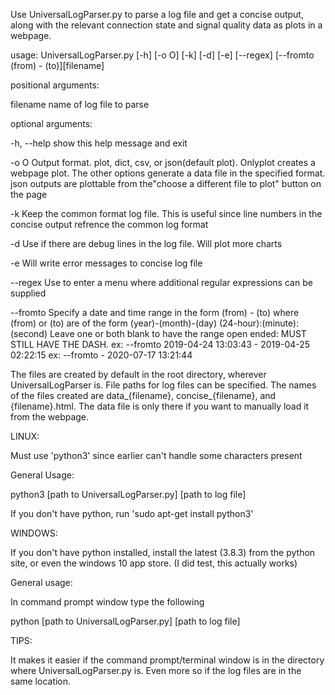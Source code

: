 Use UniversalLogParser.py to parse a log file and get a concise output, along with the relevant connection state and signal quality data as plots in a webpage.

usage: UniversalLogParser.py [-h] [-o O] [-k] [-d] [-e] [--regex] [--fromto (from) - (to)][filename]

positional arguments:

  filename              name of log file to parse

optional arguments:

  -h, --help            show this help message and exit

  -o O                  Output format. plot, dict, csv, or json(default plot).
                        Onlyplot creates a webpage plot. The other options
                        generate a data file in the specified format. json
                        outputs are plottable from the"choose a different file
                        to plot" button on the page

  -k                    Keep the common format log file. This is useful since
                        line numbers in the concise output refrence the common
                        log format

  -d                    Use if there are debug lines in the log file. Will
                        plot more charts

  -e                    Will write error messages to concise log file

  --regex               Use to enter a menu where additional regular expressions can be supplied

  --fromto		Specify a date and time range in the form (from) - (to) where (from) or (to) 
			are of the form (year)-(month)-(day) (24-hour):(minute):(second)
			Leave one or both blank to have the range open ended: 
			MUST STILL HAVE THE DASH. 
			ex: --fromto 2019-04-24 13:03:43 - 2019-04-25 02:22:15
			ex: --fromto - 2020-07-17 13:21:44

The files are created by default in the root directory, wherever UniversalLogParser is. File paths for log files can be specified.
The names of the files created are data_{filename}, concise_{filename}, and {filename}.html. The data file is only there if you want to manually load it from the webpage.

LINUX:

Must use 'python3' since earlier can't handle some characters present

General Usage: 

python3 [path to UniversalLogParser.py] [path to log file]

If you don't have python, run 'sudo apt-get install python3'

WINDOWS:

If you don't have python installed, install the latest (3.8.3) from the python site, or even the windows 10 app store. (I did test, this actually works)

General usage: 

In command prompt window type the following

python [path to UniversalLogParser.py] [path to log file]


TIPS:

It makes it easier if the command prompt/terminal window is in the directory where UniversalLogParser.py is. Even more so if the log files are in the same location.

